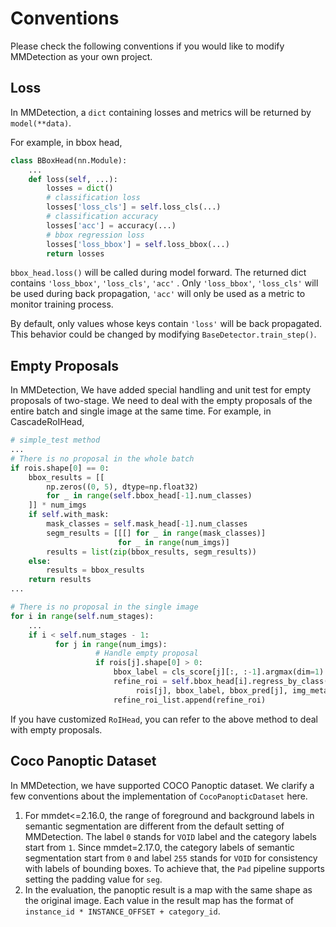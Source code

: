 # Conventions

Please check the following conventions if you would like to modify MMDetection as your own project.

## Loss

In MMDetection, a `dict` containing losses and metrics will be returned by `model(**data)`.

For example, in bbox head,

```python
class BBoxHead(nn.Module):
    ...
    def loss(self, ...):
        losses = dict()
        # classification loss
        losses['loss_cls'] = self.loss_cls(...)
        # classification accuracy
        losses['acc'] = accuracy(...)
        # bbox regression loss
        losses['loss_bbox'] = self.loss_bbox(...)
        return losses
```

`bbox_head.loss()` will be called during model forward.
The returned dict contains `'loss_bbox'`, `'loss_cls'`, `'acc'` .
Only `'loss_bbox'`, `'loss_cls'` will be used during back propagation,
`'acc'` will only be used as a metric to monitor training process.

By default, only values whose keys contain `'loss'` will be back propagated.
This behavior could be changed by modifying `BaseDetector.train_step()`.

## Empty Proposals

In MMDetection, We have added special handling and unit test for empty proposals of two-stage. We need to deal with the empty proposals of the entire batch and single image at the same time. For example, in CascadeRoIHead,

```python
# simple_test method
...
# There is no proposal in the whole batch
if rois.shape[0] == 0:
    bbox_results = [[
        np.zeros((0, 5), dtype=np.float32)
        for _ in range(self.bbox_head[-1].num_classes)
    ]] * num_imgs
    if self.with_mask:
        mask_classes = self.mask_head[-1].num_classes
        segm_results = [[[] for _ in range(mask_classes)]
                        for _ in range(num_imgs)]
        results = list(zip(bbox_results, segm_results))
    else:
        results = bbox_results
    return results
...

# There is no proposal in the single image
for i in range(self.num_stages):
    ...
    if i < self.num_stages - 1:
          for j in range(num_imgs):
                   # Handle empty proposal
                   if rois[j].shape[0] > 0:
                       bbox_label = cls_score[j][:, :-1].argmax(dim=1)
                       refine_roi = self.bbox_head[i].regress_by_class(
                            rois[j], bbox_label, bbox_pred[j], img_metas[j])
                       refine_roi_list.append(refine_roi)
```

If you have customized `RoIHead`, you can refer to the above method to deal with empty proposals.

## Coco Panoptic Dataset

In MMDetection, we have supported COCO Panoptic dataset. We clarify a few conventions about the implementation of `CocoPanopticDataset` here.

1. For mmdet<=2.16.0, the range of foreground and background labels in semantic segmentation are different from the default setting of MMDetection. The label `0` stands for `VOID` label and the category labels start from `1`.
Since mmdet=2.17.0, the category labels of semantic segmentation start from `0` and label `255` stands for `VOID` for consistency with labels of bounding boxes.
To achieve that, the `Pad` pipeline supports setting the padding value for `seg`.
2. In the evaluation, the panoptic result is a map with the same shape as the original image. Each value in the result map has the format of `instance_id * INSTANCE_OFFSET + category_id`.
